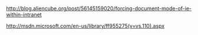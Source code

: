 http://blog.aliencube.org/post/56145159020/forcing-document-mode-of-ie-within-intranet

http://msdn.microsoft.com/en-us/library/ff955275(v=vs.110).aspx